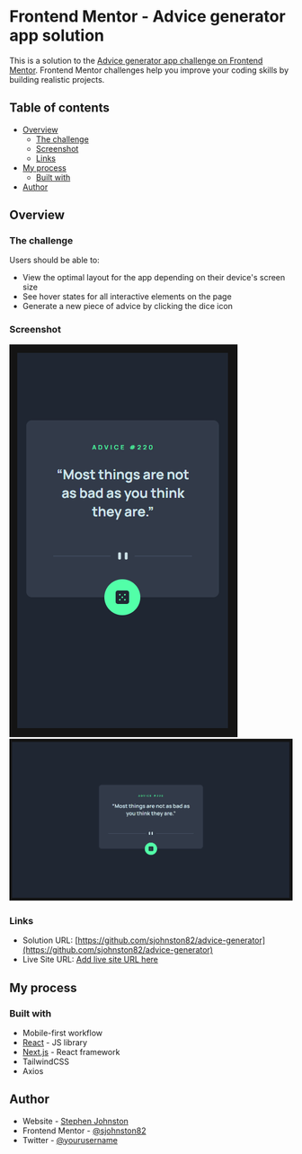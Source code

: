 # Frontend Mentor - Advice generator app solution

This is a solution to the [Advice generator app challenge on Frontend Mentor](https://www.frontendmentor.io/challenges/advice-generator-app-QdUG-13db). Frontend Mentor challenges help you improve your coding skills by building realistic projects.

## Table of contents

- [Overview](#overview)
  - [The challenge](#the-challenge)
  - [Screenshot](#screenshot)
  - [Links](#links)
- [My process](#my-process)
  - [Built with](#built-with)
- [Author](#author)


## Overview

### The challenge

Users should be able to:

- View the optimal layout for the app depending on their device's screen size
- See hover states for all interactive elements on the page
- Generate a new piece of advice by clicking the dice icon

### Screenshot

![375px](./mobile-ss.png)
![1440px](./desktop-ss.png)

### Links

- Solution URL: [https://github.com/sjohnston82/advice-generator](https://github.com/sjohnston82/advice-generator)
- Live Site URL: [Add live site URL here](https://your-live-site-url.com)

## My process

### Built with


- Mobile-first workflow
- [React](https://reactjs.org/) - JS library
- [Next.js](https://nextjs.org/) - React framework
- TailwindCSS
- Axios


## Author

- Website - [Stephen Johnston](https://www.stephenmjohnston.net)
- Frontend Mentor - [@sjohnston82](https://www.frontendmentor.io/profile/sjohnston82)
- Twitter - [@yourusername](https://www.twitter.com/yourusername)
